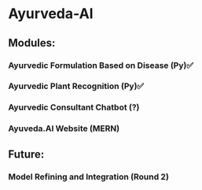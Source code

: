# Ayurveda-AI

## Modules:
### Ayurvedic Formulation Based on Disease (Py)✅
### Ayurvedic Plant Recognition (Py)✅
### Ayurvedic Consultant Chatbot (?)
### Ayuveda.AI Website (MERN)

## Future:
### Model Refining and Integration (Round 2)
